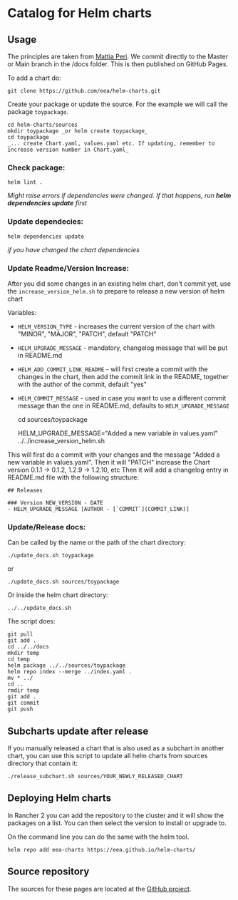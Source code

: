 # Catalog for Helm charts

## Usage

The principles are taken from [Mattia Peri](https://medium.com/@mattiaperi/create-a-public-helm-chart-repository-with-github-pages-49b180dbb417). We commit directly to the Master or Main branch in the /docs folder. This is then published on GitHub Pages.

To add a chart do:

    git clone https://github.com/eea/helm-charts.git

Create your package or update the source. For the example we will call the package `toypackage`.

    cd helm-charts/sources
    mkdir toypackage _or helm create toypackage_
    cd toypackage
    _... create Chart.yaml, values.yaml etc. If updating, remember to increase version number in Chart.yaml_

### Check package:

    helm lint .

_Might raise errors if dependencies were changed. If that happens, run __helm dependencies update__ first_

### Update dependecies:

    helm dependencies update 
    
_if you have changed the chart dependencies_


### Update Readme/Version Increase:

After you did some changes in an existing helm chart, don't commit yet, use the `increase_version_helm.sh` to prepare to release a new version of helm chart

Variables:

* `HELM_VERSION_TYPE` - increases the current version of the chart with  "MINOR", "MAJOR", "PATCH", default "PATCH" 
* `HELM_UPGRADE_MESSAGE` - mandatory, changelog message that will be put in README.md
* `HELM_ADD_COMMIT_LINK_README` - will first create a commit with the changes in the chart, then add the commit link in the README, together with the author of the commit, default "yes"
* `HELM_COMMIT_MESSAGE` - used in case you want to use a different commit message than the one in README.md, defaults to `HELM_UPGRADE_MESSAGE`


   cd sources/toypackage
   
   HELM_UPGRADE_MESSAGE="Added a new variable in values.yaml" ../../increase_version_helm.sh  

This will first do a commit with your changes and the message "Added a new variable in values.yaml".
Then it will "PATCH" increase the Chart version  0.1.1 -> 0.1.2, 1.2.9 -> 1.2.10, etc
Then it will add a changelog entry in README.md file with the following structure:

    ## Releases

    ### Version NEW_VERSION - DATE
    - HELM_UPGRADE_MESSAGE [AUTHOR - [`COMMIT`](COMMIT_LINK)]





### Update/Release docs:

Can be called by the name or the path of the chart directory:

    ./update_docs.sh toypackage

or

    ./update_docs.sh sources/toypackage

Or inside the helm chart directory:

    ../../update_docs.sh

The script does:

    git pull
    git add .
    cd ../../docs
    mkdir temp
    cd temp
    helm package ../../sources/toypackage
    helm repo index --merge ../index.yaml .
    mv * ../
    cd ..
    rmdir temp
    git add .
    git commit
    git push


## Subcharts update after release

If you manually released a chart that is also used as a subchart in another chart, you can use this script to update all helm charts from sources directory that contain it:

    ./release_subchart.sh sources/YOUR_NEWLY_RELEASED_CHART



## Deploying Helm charts

In Rancher 2 you can add the repository to the cluster and it will show the packages on a list. You can then select the version to install or upgrade to.

On the command line you can do the same with the helm tool.

    helm repo add eea-charts https://eea.github.io/helm-charts/

## Source repository

The sources for these pages are located at the [GitHub project](https://github.com/eea/helm-charts).
